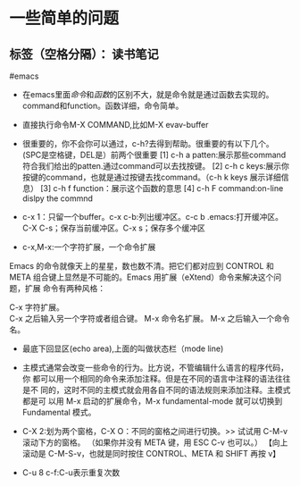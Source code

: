 ﻿# 一些简单的问题

标签（空格分隔）： 读书笔记
---

#emacs
- 在emacs里面*命令*和*函数*的区别不大，就是命令就是通过函数去实现的。command和function。函数详细，命令简单。
- 直接执行命令M-X COMMAND,比如M-X evav-buffer
- 很重要的，你不会你可以通过，c-h?去得到帮助。很重要的有以下几个。(SPC是空格键，DEL是）前两个很重要
[1] c-h a patten:展示那些command符合我们给出的patten.通过command可以去找按键。
[2] c-h c keys:展示你按键的command，也就是通过按键去找command。（c-h k keys 展示详细信息）
[3] c-h f function：展示这个函数的意思
[4] c-h F command:on-line dislpy the commnd

- c-x 1：只留一个buffer。c-x c-b:列出缓冲区。c-c b .emacs:打开缓冲区。C-X C-s；保存当前缓冲区。C-x s；保存多个缓冲区
- c-x,M-x:一个字符扩展，一个命令扩展


Emacs 的命令就像天上的星星，数也数不清。把它们都对应到 CONTROL 和 META
组合键上显然是不可能的。Emacs 用扩展（eXtend）命令来解决这个问题，扩展
命令有两种风格：

C-x     字符扩展。  
C-x 之后输入另一个字符或者组合键。
M-x     命令名扩展。
M-x 之后输入一个命令名。

- 最底下回显区(echo area),上面的叫做状态栏（mode line)

- 主模式通常会改变一些命令的行为。比方说，不管编辑什么语言的程序代码，你
都可以用一个相同的命令来添加注释。但是在不同的语言中注释的语法往往是不
同的，这时不同的主模式就会用各自不同的语法规则来添加注释。主模式都是可
以用 M-x 启动的扩展命令，M-x fundamental-mode 就可以切换到 Fundamental
模式。

- C-X 2:划为两个窗格，C-X O：不同的窗格之间进行切换。>> 试试用 C-M-v 滚动下方的窗格。
   （如果你并没有 META 键，用 ESC C-v 也可以。）
【向上滚动是 C-M-S-v，也就是同时按住 CONTROL、META 和 SHIFT 再按 v】


- C-u 8 c-f:C-u表示重复次数
